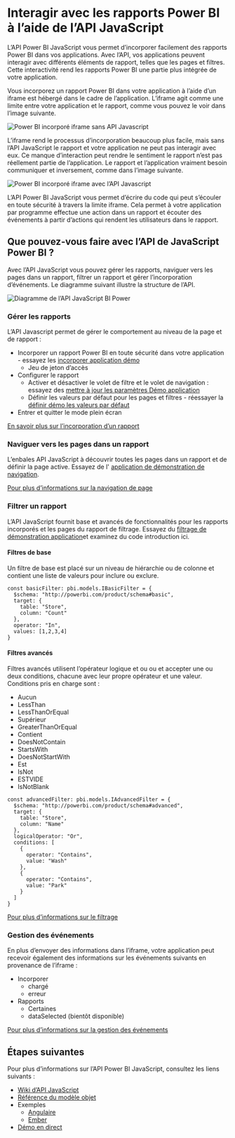 <properties
   pageTitle="Interagir avec des rapports à l’aide de l’API JavaScript | Microsoft Azure"
   description="Power BI incorporé, interagissez avec des rapports à l’aide de l’API JavaScript"
   services="power-bi-embedded"
   documentationCenter=""
   authors="guyinacube"
   manager="erikre"
   editor=""
   tags=""/>
<tags
   ms.service="power-bi-embedded"
   ms.devlang="NA"
   ms.topic="hero-article"
   ms.tgt_pltfrm="NA"
   ms.workload="powerbi"
   ms.date="10/04/2016"
   ms.author="asaxton"/>

# <a name="interact-with-power-bi-reports-using-the-javascript-api"></a>Interagir avec les rapports Power BI à l’aide de l’API JavaScript

L’API Power BI JavaScript vous permet d’incorporer facilement des rapports Power BI dans vos applications. Avec l’API, vos applications peuvent interagir avec différents éléments de rapport, telles que les pages et filtres. Cette interactivité rend les rapports Power BI une partie plus intégrée de votre application.

Vous incorporez un rapport Power BI dans votre application à l’aide d’un iframe est hébergé dans le cadre de l’application. L’iframe agit comme une limite entre votre application et le rapport, comme vous pouvez le voir dans l’image suivante. 

![Power BI incorporé iframe sans API Javascript](media\powerbi-embedded-interact-with-reports\powerbi-embedded-interact-report-1.png)

L’iframe rend le processus d’incorporation beaucoup plus facile, mais sans l’API JavaScript le rapport et votre application ne peut pas interagir avec eux. Ce manque d’interaction peut rendre le sentiment le rapport n’est pas réellement partie de l’application. Le rapport et l’application vraiment besoin communiquer et inversement, comme dans l’image suivante.

![Power BI incorporé iframe avec l’API Javascript](media\powerbi-embedded-interact-with-reports\powerbi-embedded-interact-report-2.png)

L’API Power BI JavaScript vous permet d’écrire du code qui peut s’écouler en toute sécurité à travers la limite iframe. Cela permet à votre application par programme effectue une action dans un rapport et écouter des événements à partir d’actions qui rendent les utilisateurs dans le rapport.

## <a name="what-can-you-do-with-the-power-bi-javascript-api"></a>Que pouvez-vous faire avec l’API de JavaScript Power BI ?
Avec l’API JavaScript vous pouvez gérer les rapports, naviguer vers les pages dans un rapport, filtrer un rapport et gérer l’incorporation d’événements. Le diagramme suivant illustre la structure de l’API.

![Diagramme de l’API JavaScript BI Power](media\powerbi-embedded-interact-with-reports\powerbi-embedded-interact-report-3.png)


### <a name="manage-reports"></a>Gérer les rapports
L’API Javascript permet de gérer le comportement au niveau de la page et de rapport :

- Incorporer un rapport Power BI en toute sécurité dans votre application - essayez les [incorporer application démo](http://azure-samples.github.io/powerbi-angular-client/#/scenario1)
  - Jeu de jeton d’accès
- Configurer le rapport
  - Activer et désactiver le volet de filtre et le volet de navigation : essayez des [mettre à jour les paramètres Démo application](http://azure-samples.github.io/powerbi-angular-client/#/scenario6)
  - Définir les valeurs par défaut pour les pages et filtres - réessayer la [définir démo les valeurs par défaut](http://azure-samples.github.io/powerbi-angular-client/#/scenario5)
- Entrer et quitter le mode plein écran

[En savoir plus sur l’incorporation d’un rapport](https://github.com/Microsoft/PowerBI-JavaScript/wiki/Embedding-Basics)


### <a name="navigate-to-pages-in-a-report"></a>Naviguer vers les pages dans un rapport
L’enbales API JavaScript à découvrir toutes les pages dans un rapport et de définir la page active. Essayez de l' [application de démonstration de navigation](http://azure-samples.github.io/powerbi-angular-client/#/scenario3).

[Pour plus d’informations sur la navigation de page](https://github.com/Microsoft/PowerBI-JavaScript/wiki/Page-Navigation)

### <a name="filter-a-report"></a>Filtrer un rapport
L’API JavaScript fournit base et avancés de fonctionnalités pour les rapports incorporés et les pages du rapport de filtrage. Essayez du [filtrage de démonstration application](http://azure-samples.github.io/powerbi-angular-client/#/scenario4)et examinez du code introduction ici.  


#### <a name="basic-filters"></a>Filtres de base
Un filtre de base est placé sur un niveau de hiérarchie ou de colonne et contient une liste de valeurs pour inclure ou exclure.

```
const basicFilter: pbi.models.IBasicFilter = {
  $schema: "http://powerbi.com/product/schema#basic",
  target: {
    table: "Store",
    column: "Count"
  },
  operator: "In",
  values: [1,2,3,4]
}
```


#### <a name="advanced-filters"></a>Filtres avancés
Filtres avancés utilisent l’opérateur logique et ou ou et accepter une ou deux conditions, chacune avec leur propre opérateur et une valeur. Conditions pris en charge sont :

- Aucun
- LessThan
- LessThanOrEqual
- Supérieur
- GreaterThanOrEqual
- Contient
- DoesNotContain
- StartsWith
- DoesNotStartWith
- Est
- IsNot
- ESTVIDE
- IsNotBlank

```
const advancedFilter: pbi.models.IAdvancedFilter = {
  $schema: "http://powerbi.com/product/schema#advanced",
  target: {
    table: "Store",
    column: "Name"
  },
  logicalOperator: "Or",
  conditions: [
    {
      operator: "Contains",
      value: "Wash"
    },
    {
      operator: "Contains",
      value: "Park"
    }
  ]
}
```
[Pour plus d’informations sur le filtrage](https://github.com/Microsoft/PowerBI-JavaScript/wiki/Filters)


### <a name="handling-events"></a>Gestion des événements
En plus d’envoyer des informations dans l’iframe, votre application peut recevoir également des informations sur les événements suivants en provenance de l’iframe :

- Incorporer
  - chargé
  - erreur
- Rapports
  - Certaines
  - dataSelected (bientôt disponible)

[Pour plus d’informations sur la gestion des événements](https://github.com/Microsoft/PowerBI-JavaScript/wiki/Handling-Events)


## <a name="next-steps"></a>Étapes suivantes
Pour plus d’informations sur l’API Power BI JavaScript, consultez les liens suivants :

- [Wiki d’API JavaScript](https://github.com/Microsoft/PowerBI-JavaScript/wiki)
- [Référence du modèle objet](https://microsoft.github.io/powerbi-models/modules/_models_.html)
- Exemples
  - [Angulaire](http://azure-samples.github.io/powerbi-angular-client)
  - [Ember](https://github.com/Microsoft/powerbi-ember)
- [Démo en direct](https://microsoft.github.io/PowerBI-JavaScript/demo/)
